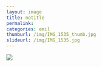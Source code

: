 ```yaml
---
layout: image
title: notitle
permalink: 
categories: emil
thumburl: /img/IMG_1535_thumb.jpg
slideurl: /img/IMG_1535.jpg 
---
```

![](/img/IMG_1535.jpg)
